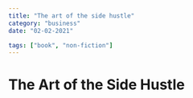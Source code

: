 ```yaml
---
title: "The art of the side hustle"
category: "business"
date: "02-02-2021"

tags: ["book", "non-fiction"]
---
```


# The Art of the Side Hustle
